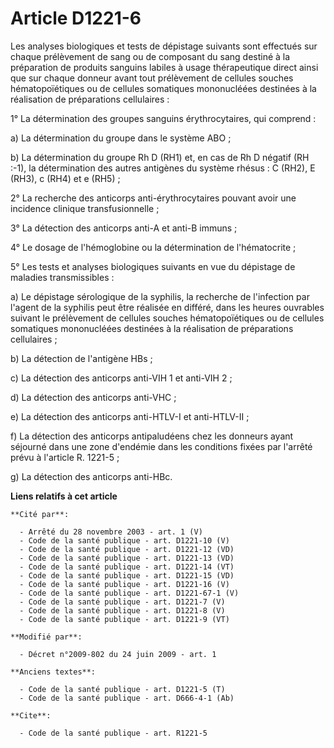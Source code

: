 # Article D1221-6

Les analyses biologiques et tests de dépistage suivants sont effectués sur chaque prélèvement de sang ou de composant du sang
destiné à la préparation de produits sanguins labiles à usage thérapeutique direct ainsi que sur chaque donneur avant tout
prélèvement de cellules souches hématopoïétiques ou de cellules somatiques mononucléées destinées à la réalisation de
préparations cellulaires : 

1° La détermination des groupes sanguins érythrocytaires, qui comprend : 

a) La détermination du groupe dans le système ABO ; 

b) La détermination du groupe Rh D (RH1) et, en cas de Rh D négatif (RH :-1), la détermination des autres antigènes du
système rhésus : C (RH2), E (RH3), c (RH4) et e (RH5) ; 

2° La recherche des anticorps anti-érythrocytaires pouvant avoir une incidence clinique transfusionnelle ; 

3° La détection des anticorps anti-A et anti-B immuns ; 

4° Le dosage de l'hémoglobine ou la détermination de l'hématocrite ; 

5° Les tests et analyses biologiques suivants en vue du dépistage de maladies transmissibles : 

a) Le dépistage sérologique de la syphilis, la recherche de l'infection par l'agent de la syphilis peut être réalisée en
différé, dans les heures ouvrables suivant le prélèvement de cellules souches hématopoïétiques ou de cellules somatiques
mononucléées destinées à la réalisation de préparations cellulaires ; 

b) La détection de l'antigène HBs ; 

c) La détection des anticorps anti-VIH 1 et anti-VIH 2 ; 

d) La détection des anticorps anti-VHC ; 

e) La détection des anticorps anti-HTLV-I et anti-HTLV-II ; 

f) La détection des anticorps antipaludéens chez les donneurs ayant séjourné dans une zone d'endémie dans les conditions
fixées par l'arrêté prévu à l'article R. 1221-5 ; 

g) La détection des anticorps anti-HBc.

**Liens relatifs à cet article**

	**Cité par**:

	  - Arrêté du 28 novembre 2003 - art. 1 (V)
	  - Code de la santé publique - art. D1221-10 (V)
	  - Code de la santé publique - art. D1221-12 (VD)
	  - Code de la santé publique - art. D1221-13 (VD)
	  - Code de la santé publique - art. D1221-14 (VT)
	  - Code de la santé publique - art. D1221-15 (VD)
	  - Code de la santé publique - art. D1221-16 (V)
	  - Code de la santé publique - art. D1221-67-1 (V)
	  - Code de la santé publique - art. D1221-7 (V)
	  - Code de la santé publique - art. D1221-8 (V)
	  - Code de la santé publique - art. D1221-9 (VT)

	**Modifié par**:

	  - Décret n°2009-802 du 24 juin 2009 - art. 1

	**Anciens textes**:

	  - Code de la santé publique - art. D1221-5 (T)
	  - Code de la santé publique - art. D666-4-1 (Ab)

	**Cite**:

	  - Code de la santé publique - art. R1221-5
